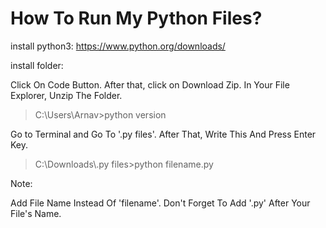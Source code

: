 # How To Run My Python Files?
install python3:
https://www.python.org/downloads/

install folder:

Click On Code Button. After that, click on Download Zip. In Your File Explorer, Unzip The Folder.

<blockquote>
  C:\Users\Arnav>python version
</blockquote>
Go to Terminal and Go To '.py files'. After That, Write This And Press Enter Key.
<blockquote>
  C:\Downloads\.py files>python filename.py
</blockquote>

Note:

Add File Name Instead Of 'filename'. Don't Forget To Add '.py' After Your File's Name.
